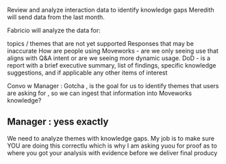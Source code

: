 Review and analyze interaction data to identify knowledge gaps
Meredith will send data from the last month.

Fabricio will analyze the data for:

topics / themes that are not yet supported
Responses that may be inaccurate
How are people using Moveworks - are we only seeing use that aligns with Q&A intent or are we seeing more dynamic usage.
DoD - is a report with a brief executive summary, list of findings, specific knowledge suggestions, and if applicable any other items of interest

Convo w Manager : 
Gotcha , is the goal for us to identify themes that users are asking for , so we can ingest that information into Moveworks knowledge? 


Manager : 
yess exactly
----------------

 We need to analyze themes with knowledge gaps. My job is to make sure YOU are doing this correctlu which is why I am asking yuou for proof as to where you got your analysis with evidence before we deliver final producy
